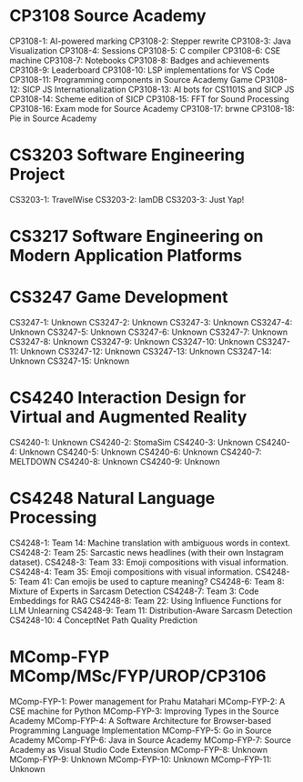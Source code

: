 # CP3108 Source Academy 
CP3108-1: AI-powered marking
CP3108-2: Stepper rewrite
CP3108-3: Java Visualization
CP3108-4: Sessions
CP3108-5: C compiler
CP3108-6: CSE machine
CP3108-7: Notebooks
CP3108-8: Badges and achievements
CP3108-9: Leaderboard
CP3108-10: LSP implementations for VS Code
CP3108-11: Programming components in Source Academy Game
CP3108-12: SICP JS Internationalization
CP3108-13: AI bots for CS1101S and SICP JS
CP3108-14: Scheme edition of SICP
CP3108-15: FFT for Sound Processing
CP3108-16: Exam mode for Source Academy
CP3108-17: brwne
CP3108-18: Pie in Source Academy
# CS3203 Software Engineering Project 
CS3203-1: TravelWise
CS3203-2: IamDB
CS3203-3: Just Yap!
# CS3217 Software Engineering on Modern Application Platforms 
# CS3247 Game Development 
CS3247-1: Unknown
CS3247-2: Unknown
CS3247-3: Unknown
CS3247-4: Unknown
CS3247-5: Unknown
CS3247-6: Unknown
CS3247-7: Unknown
CS3247-8: Unknown
CS3247-9: Unknown
CS3247-10: Unknown
CS3247-11: Unknown
CS3247-12: Unknown
CS3247-13: Unknown
CS3247-14: Unknown
CS3247-15: Unknown
# CS4240 Interaction Design for Virtual and Augmented Reality 
CS4240-1: Unknown
CS4240-2: StomaSim
CS4240-3: Unknown
CS4240-4: Unknown
CS4240-5: Unknown
CS4240-6: Unknown
CS4240-7: MELTDOWN
CS4240-8: Unknown
CS4240-9: Unknown
# CS4248 Natural Language Processing 
CS4248-1: Team 14: Machine translation with ambiguous words in context.
CS4248-2: Team 25: Sarcastic news headlines (with their own Instagram dataset).
CS4248-3: Team 33: Emoji compositions with visual information.
CS4248-4: Team 35: Emoji compositions with visual information.
CS4248-5: Team 41: Can emojis be used to capture meaning?
CS4248-6: Team 8: Mixture of Experts in Sarcasm Detection
CS4248-7: Team 3: Code Embeddings for RAG
CS4248-8: Team 22: Using Influence Functions for LLM Unlearning
CS4248-9: Team 11: Distribution-Aware Sarcasm Detection
CS4248-10: 4 ConceptNet Path Quality Prediction
# MComp-FYP MComp/MSc/FYP/UROP/CP3106 
MComp-FYP-1: Power management for Prahu Matahari
MComp-FYP-2: A CSE machine for Python
MComp-FYP-3: Improving Types in the Source Academy
MComp-FYP-4: A Software Architecture for Browser-based Programming Language Implementation
MComp-FYP-5: Go in Source Academy
MComp-FYP-6: Java in Source Academy
MComp-FYP-7: Source Academy as Visual Studio Code Extension
MComp-FYP-8: Unknown
MComp-FYP-9: Unknown
MComp-FYP-10: Unknown
MComp-FYP-11: Unknown
